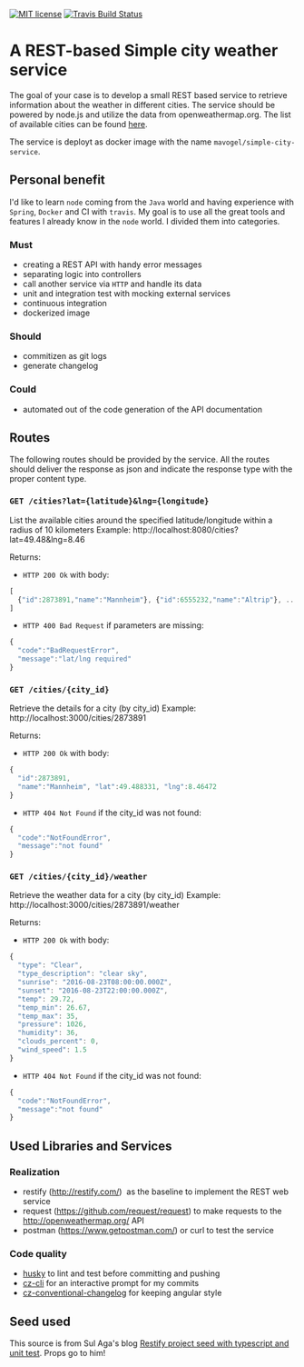 [![MIT license](http://img.shields.io/badge/license-MIT-brightgreen.svg)](http://opensource.org/licenses/MIT)
[![Travis Build Status](https://travis-ci.org/mavogel/simple-city-service.svg?branch=master)](https://travis-ci.org/mavogel/simple-city-service)

# A REST-based Simple city weather service
The goal of your case is to develop a small REST based service to retrieve information about the weather in different cities. The service should be powered by node.js and utilize the data from openweathermap.org. The list of available cities can be found [here](http://bulk.openweathermap.org/sample/city.list.json.gz).

The service is deployt as docker image with the name `mavogel/simple-city-service`.

## Personal benefit
I'd like to learn `node` coming from the `Java` world and having experience with `Spring`, `Docker` and CI with `travis`. My goal is to use all the great tools and features I already know in the `node` world. I divided them into categories.

### Must
- creating a REST API with handy error messages
- separating logic into controllers
- call another service via `HTTP` and handle its data
- unit and integration test with mocking external services
- continuous integration
- dockerized image

### Should
- commitizen as git logs
- generate changelog

### Could
- automated out of the code generation of the API documentation 

## Routes
The following routes should be provided by the service. All the routes should deliver the response as json and indicate the response type with the proper content type.

### `GET /cities?lat={latitude}&lng={longitude}`
List the available cities around the specified latitude/longitude within a radius of 10 kilometers Example: http://localhost:8080/cities?lat=49.48&lng=8.46

Returns:

* `HTTP 200 Ok` with body:
```js
[
  {"id":2873891,"name":"Mannheim"}, {"id":6555232,"name":"Altrip"}, ...
]
```

* `HTTP 400 Bad Request` if parameters are missing:
```js
{
  "code":"BadRequestError",
  "message":"lat/lng required"	
}
```

### `GET /cities/{city_id}`
Retrieve the details for a city (by city_id) Example: http://localhost:3000/cities/2873891

Returns:

* `HTTP 200 Ok` with body:
```js
{
  "id":2873891,
  "name":"Mannheim", "lat":49.488331, "lng":8.46472
}
```

* `HTTP 404 Not Found` if the city_id was not found:
```js
{
  "code":"NotFoundError",
  "message":"not found"
}
```

### `GET /cities/{city_id}/weather`
Retrieve the weather data for a city (by city_id) Example: http://localhost:3000/cities/2873891/weather

Returns:

* `HTTP 200 Ok` with body:
```js
{
  "type": "Clear",
  "type_description": "clear sky",
  "sunrise": "2016-08-23T08:00:00.000Z",
  "sunset": "2016-08-23T22:00:00.000Z",
  "temp": 29.72,
  "temp_min": 26.67,
  "temp_max": 35,
  "pressure": 1026,
  "humidity": 36,
  "clouds_percent": 0,
  "wind_speed": 1.5
}
```

* `HTTP 404 Not Found` if the city_id was not found:
```js
{
  "code":"NotFoundError",
  "message":"not found"
}
```

## Used Libraries and Services
### Realization
* restify (http://restify.com/) ­ as the baseline to implement the REST web service
* request (https://github.com/request/request) ­ to make requests to the http://openweathermap.org/ API
* postman (https://www.getpostman.com/) or curl to test the service

### Code quality
* [husky](https://github.com/typicode/husky) to lint and test before committing and pushing
* [cz-cli](https://github.com/commitizen/cz-cli) for an interactive prompt for my commits
* [cz-conventional-changelog](https://github.com/commitizen/cz-conventional-changelog) for keeping angular style

## Seed used
This source is from Sul Aga's blog <a href="http://www.sulhome.com/Blog/9/restify-project-seed-with-typescript-and-unit-test" target="_blank">Restify project seed with typescript and unit test</a>. Props go to him!
